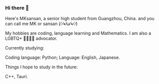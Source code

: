 ### Hi there 👋

Here's MKsansan, a senior high student from Guangzhou, China. and you can call me MK or sansan 	(⁄ ⁄•⁄ω⁄•⁄ ⁄)

My hobbies are coding, language learning and Mathematics. I am also a LGBTQ+ 🏳️‍⚧️🏳️‍🌈 advocator. 

Currently studying:

Coding language: Python;
Language: English, Japanese.

Things I hope to study in the future:

C++, Tauri.

<!--
**MKsansan/MKsansan** is a ✨ _special_ ✨ repository because its `README.md` (this file) appears on your GitHub profile.

Here are some ideas to get you started:

- 🔭 I’m currently working on ...
- 🌱 I’m currently learning ...
- 👯 I’m looking to collaborate on ...
- 🤔 I’m looking for help with ...
- 💬 Ask me about ...
- 📫 How to reach me: ...
- 😄 Pronouns: ...
- ⚡ Fun fact: ...
-->
